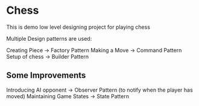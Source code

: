 # Chess

This is demo low level designing project for playing chess

Multiple Design patterns are used:

Creating Piece -> Factory Pattern
Making a Move  -> Command Pattern
Setup of chess -> Builder Pattern


## Some Improvements

Introducing AI opponent -> Observer Pattern (to notify when the player has moved)
Maintaining Game States -> State Pattern